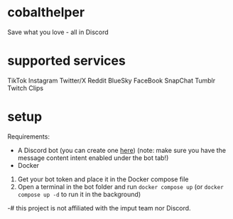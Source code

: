 # cobalthelper
Save what you love - all in Discord

# supported services
TikTok
Instagram
Twitter/X
Reddit
BlueSky
FaceBook
SnapChat
Tumblr
Twitch Clips

# setup
Requirements:
- A Discord bot (you can create one [here](https://discord.com/developers/applications)) (note: make sure you have the message content intent enabled under the bot tab!)
- Docker

1. Get your bot token and place it in the Docker compose file
2. Open a terminal in the bot folder and run `docker compose up` (or `docker compose up -d` to run it in the background)

-# this project is not affiliated with the imput team nor Discord.
